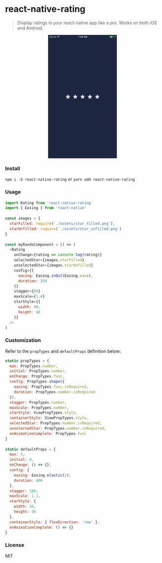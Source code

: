 # react-native-rating

> Display ratings in your react-native app like a pro. Works on both iOS and Android.

<p align="center">
  <img src="./assets/rating.gif" align="center" alt="" height="400"/>
</p>

### Install
`npm i -S react-native-rating`
or
`yarn add react-native-rating`

### Usage
```js
import Rating from 'react-native-rating'
import { Easing } from 'react-native'

const images = {
  starFilled: require('./assets/star_filled.png'),
  starUnfilled: require('./assets/star_unfilled.png')
}

const myRandoComponent = () => (
  <Rating
    onChange={rating => console.log(rating)}
    selectedStar={images.starFilled}
    unselectedStar={images.starUnfilled}
    config={{
      easing: Easing.inOut(Easing.ease),
      duration: 350
    }}
    stagger={80}
    maxScale={1.4}
    starStyle={{
      width: 40,
      height: 40
    }}
  />
)
```

### Customization
Refer to the `propTypes` and `defaultProps` definition below:

```js
static propTypes = {
  max: PropTypes.number,
  initial: PropTypes.number,
  onChange: PropTypes.func,
  config: PropTypes.shape({
    easing: PropTypes.func.isRequired,
    duration: PropTypes.number.isRequired
  }),
  stagger: PropTypes.number,
  maxScale: PropTypes.number,
  starStyle: ViewPropTypes.style,
  containerStyle: ViewPropTypes.style,
  selectedStar: PropTypes.number.isRequired,
  unselectedStar: PropTypes.number.isRequired,
  onAnimationComplete: PropTypes.func
}

static defaultProps = {
  max: 5,
  initial: 0,
  onChange: () => {},
  config: {
    easing: Easing.elastic(1),
    duration: 400
  },
  stagger: 100,
  maxScale: 1.1,
  starStyle: {
    width: 36,
    height: 36
  },
  containerStyle: { flexDirection: 'row' },
  onAnimationComplete: () => {}
}
```

### License
MIT
